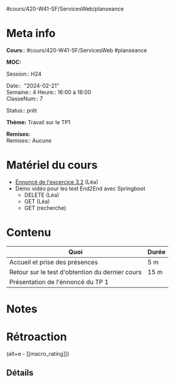 #cours/420-W41-SF/ServicesWeb/planseance
# Meta info

**Cours**:: #cours/420-W41-SF/ServicesWeb #planseance

**MOC:** 

Session:: H24

Date::  "2024-02-21"  
Semaine:: 4
Heure:: 16:00 à 18:00  
ClasseNum:: 7

Status:: <span class="chip ready">prêt</span> 

**Thème:**
Travail sur le TP1

**Remises:**  
Remises:: Aucune

# Matériel du cours
* [Énnoncé de l'excercice 3.2](https://csfoy-lea.omnivox.ca/cvir/rtrv/ReadDocumentTravail.aspx/Exercice_3.2_-_Tests_Bout-En-Bout.pdf?idtravail=3e57cc4e-157b-4845-9338-f819f0c4cbb4&iddocumenttravail=190ff94d-b4e6-404f-9c45-a90510ebd784&C=SFO&E=P&L=FRA&Ref=20240221120627&SID=44626be4-7e75-418f-8537-dd1c3c5500de&Info=YWV1bGpkRUJkZi8veWRMWEJFbmk1WGRaZWxoS0Mwem1tdXErN1lVclZvQUNkZ3h6YldGREZWTXFudkQ4aVhHQnBUVHcyZkhUbDlTdzlIRStSanc4SGhCSmlXcjlmWXJQNlh1Y1JjTlhiVENlZHYwcS80M3RQbCtJb3RPcGUvdUJrUUJSendDK2p6U0U5d01FbC90WlNRPT0_) (Léa)
* Démo vidéo pour les test End2End avec Springboot
	* DELETE (Léa)
	* GET (Léa)
	* GET (recherche)

# Contenu
| Quoi | Durée |
| ---- | ---- |
| Accueil et prise des présences | 5 m |
| Retour sur le test d'obtention du dernier cours | 15 m |
| Présentation de l'énnoncé du TP 1 |  |
# Notes

# Rétroaction
(alt+e - [[macro_rating]])
## Détails